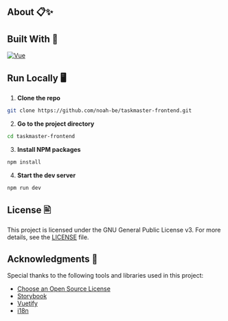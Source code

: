 ## About 📋✨

## Built With 🔧

[![Vue][Vue.js]][Vue-url]

## Run Locally 🖥️

1. **Clone the repo**

```sh
git clone https://github.com/noah-be/taskmaster-frontend.git
```

2. **Go to the project directory**

```sh
cd taskmaster-frontend
```

3. **Install NPM packages**

```sh
npm install
```

4. **Start the dev server**

```sh
npm run dev
```

## License 🖹

This project is licensed under the GNU General Public License v3. For more details, see the [LICENSE](LICENSE) file.

## Acknowledgments 🙏

Special thanks to the following tools and libraries used in this project:

- [Choose an Open Source License](https://choosealicense.com)
- [Storybook](https://storybook.js.org)
- [Vuetify](https://vuetifyjs.com)
- [i18n](https://www.npmjs.com/package/i18n)

<!-- MARKDOWN LINKS & IMAGES -->

[Vue.js]: https://img.shields.io/badge/Vue.js-35495E?style=for-the-badge&logo=vuedotjs&logoColor=4FC08D
[Vue-url]: https://vuejs.org/
